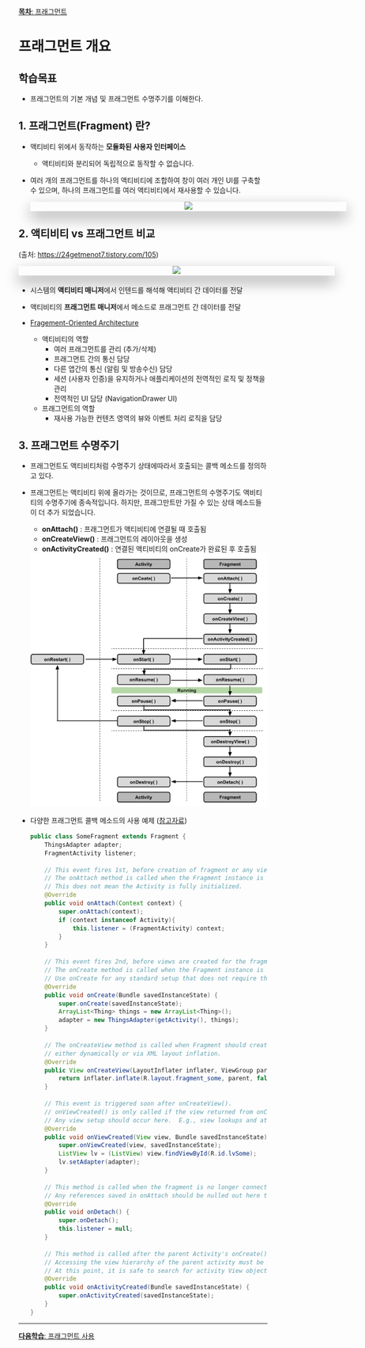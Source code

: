 <style>
div.polaroid {
  	width: 640px;
  	box-shadow: 0 10px 30px 0 rgba(0, 0, 0, 0.2), 0 16px 30px 0 rgba(0, 0, 0, 0.19);
  	text-align: center;
	margin-bottom: 0.5cm;
}
</style>
[**목차**: 프래그먼트](https://kwanulee.github.io/AndroidProgramming/#6-프래그먼트-fragment)
# 프래그먼트 개요

## 학습목표
- 프래그먼트의 기본 개념 및 프래그먼트 수명주기를 이해한다.

<a name="1"> </a>
## 1. 프래그먼트(Fragment) 란?

- 액티비티 위에서 동작하는 **모듈화된 사용자 인터페이스**
	- 액티비티와 분리되어 독립적으로 동작할 수 없습니다. 
- 여러 개의 프래그먼트를 하나의 액티비티에 조합하여 창이 여러 개인 UI를 구축할 수 있으며, 하나의 프래그먼트를 여러 액티비티에서 재사용할 수 있습니다.

	<div class="polaroid">
		<img src="https://developer.android.com/images/fundamentals/fragments.png">
	</div>	

## 2. 액티비티 vs 프래그먼트 비교 
(출처: https://24getmenot7.tistory.com/105)

<div class="polaroid">
	<img src="https://img1.daumcdn.net/thumb/R1280x0/?scode=mtistory&fname=http%3A%2F%2Fcfile8.uf.tistory.com%2Fimage%2F996C67425A5CE42E1609F2">
</div>	
	
- 시스템의 **액티비티 매니저**에서 인텐드를 해석해 액티비티 간 데이터를 전달
- 액티비티의 **프래그먼트 매니저**에서 메소드로 프래그먼트 간 데이터를 전달

- [Fragement-Oriented Architecture](https://vinsol.com/blog/2014/09/15/advocating-fragment-oriented-applications-in-android/)
	- 액티비티의 역할 
		- 여러 프래그먼트를 관리 (추가/삭제)
		- 프래그먼트 간의 통신 담당
		- 다른 앱간의 통신 (알림 및 방송수신) 담당
		- 세션 (사용자 인증)을 유지하거나 애플리케이션의 전역적인 로직 및 정책을 관리
		- 전역적인 UI 담당 (NavigationDrawer UI) 
	- 프래그먼트의 역할
		-  재사용 가능한 컨텐츠 영역의 뷰와 이벤트 처리 로직을 담당 	

<a name="3"> </a>
## 3. 프래그먼트 수명주기	
- 프래그먼트도 액티비티처럼 수명주기 상태에따라서 호출되는 콜백 메소드를 정의하고 있다. 
- 프래그먼트는 액티비티 위에 올라가는 것이므로, 프래그먼트의 수명주기도 액비티티의 수명주기에 종속적입니다. 하지만, 프래그만트만 가질 수 있는 상태 메소드들이 더 추가 되었습니다.
	- **onAttach()** : 프래그먼트가 액티비티에 연결될 때 호출됨
	- **onCreateView()** : 프래그먼트의 레이아웃을 생성
	- **onActivityCreated()** : 연결된 액티비티의 onCreate가 완료된 후 호출됨

	<img src="figure/lifecycle.png">
	
- 다양한 프래그먼트 콜백 메소드의 사용 예제 ([참고자료](https://guides.codepath.com/android/Creating-and-Using-Fragments))

	```java
	public class SomeFragment extends Fragment {
	    ThingsAdapter adapter;
	    FragmentActivity listener;
	        
	    // This event fires 1st, before creation of fragment or any views
	    // The onAttach method is called when the Fragment instance is associated with an Activity. 
	    // This does not mean the Activity is fully initialized.
	    @Override
	    public void onAttach(Context context) {
	        super.onAttach(context);
	        if (context instanceof Activity){
	            this.listener = (FragmentActivity) context;
	        }
	    }
	       
	    // This event fires 2nd, before views are created for the fragment
	    // The onCreate method is called when the Fragment instance is being created, or re-created.
	    // Use onCreate for any standard setup that does not require the activity to be fully created
	    @Override
	    public void onCreate(Bundle savedInstanceState) {
	        super.onCreate(savedInstanceState);
	        ArrayList<Thing> things = new ArrayList<Thing>();
	        adapter = new ThingsAdapter(getActivity(), things);
	    }
	
	    // The onCreateView method is called when Fragment should create its View object hierarchy,
	    // either dynamically or via XML layout inflation. 
	    @Override
	    public View onCreateView(LayoutInflater inflater, ViewGroup parent, Bundle savedInstanceState) {
	        return inflater.inflate(R.layout.fragment_some, parent, false);
	    }
		
	    // This event is triggered soon after onCreateView().
	    // onViewCreated() is only called if the view returned from onCreateView() is non-null.
	    // Any view setup should occur here.  E.g., view lookups and attaching view listeners.
	    @Override
	    public void onViewCreated(View view, Bundle savedInstanceState) {
	        super.onViewCreated(view, savedInstanceState);
	        ListView lv = (ListView) view.findViewById(R.id.lvSome);
	        lv.setAdapter(adapter);
	    }
	
	    // This method is called when the fragment is no longer connected to the Activity
	    // Any references saved in onAttach should be nulled out here to prevent memory leaks. 
	    @Override
	    public void onDetach() {
	        super.onDetach();
	        this.listener = null;
	    }
	        
	    // This method is called after the parent Activity's onCreate() method has completed.
	    // Accessing the view hierarchy of the parent activity must be done in the onActivityCreated.
	    // At this point, it is safe to search for activity View objects by their ID, for example.
	    @Override
	    public void onActivityCreated(Bundle savedInstanceState) {
	        super.onActivityCreated(savedInstanceState);
	    }
	}
	```
	
--- 
[**다음학습**: 프래그먼트 사용](fragment-usage.html)
